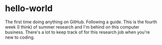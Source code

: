 # hello-world
The first time doing anything on GitHub. Following a guide. 
This is the fourth week (I think) of summer research and I'm behind on this computer business. 
There's a lot to keep track of for this research job when you're new to coding. 
